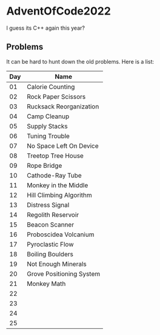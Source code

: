 # AdventOfCode2022

I guess its C++ again this year? 

## Problems

It can be hard to hunt down the old problems. Here is a list:

| Day | Name                     | 
| --- | ------------------------ |
| 01  | Calorie Counting         |
| 02  | Rock Paper Scissors      |
| 03  | Rucksack Reorganization  |
| 04  | Camp Cleanup             |
| 05  | Supply Stacks            |
| 06  | Tuning Trouble           |
| 07  | No Space Left On Device  |
| 08  | Treetop Tree House       | 
| 09  | Rope Bridge              |
| 10  | Cathode-Ray Tube         |
| 11  | Monkey in the Middle     |
| 12  | Hill Climbing Algorithm  |
| 13  | Distress Signal          |
| 14  | Regolith Reservoir       |
| 15  | Beacon Scanner           |
| 16  | Proboscidea Volcanium    |
| 17  | Pyroclastic Flow         |
| 18  | Boiling Boulders         |
| 19  | Not Enough Minerals      |
| 20  | Grove Positioning System |
| 21  | Monkey Math              |
| 22  |                          |
| 23  |                          |
| 24  |                          |
| 25  |                          |